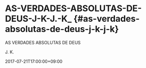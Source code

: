 # AS-VERDADES-ABSOLUTAS-DE-DEUS-J-K-J.-K_ {#as-verdades-absolutas-de-deus-j-k-j-k}

AS VERDADES ABSOLUTAS DE DEUS

J. K.

2017-07-21T17:00:00+09:00